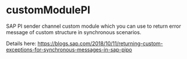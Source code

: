 # customModulePI
SAP PI sender channel custom module which you can use to return error message of custom structure in synchronous scenarios.

Details here:
https://blogs.sap.com/2018/10/11/returning-custom-exceptions-for-synchronous-messages-in-sap-pipo
